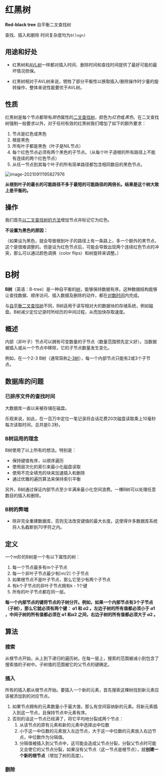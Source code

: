 # 红黑树

**Red-black tree**  自平衡二叉查找树

查找、插入和删除  时间复杂度均为`O(logn)`

## 用途和好处

- 红黑树和[AVL树](https://zh.wikipedia.org/wiki/AVL树)一样都对插入时间、删除时间和查找时间提供了最好可能的最坏情况担保。

- 红黑树相对于AVL树来说，牺牲了部分平衡性以换取插入/删除操作时少量的旋转操作，整体来说性能要优于AVL树。

## 性质

红黑树是每个节点都带有*颜色*属性的[二叉查找树](https://zh.wikipedia.org/wiki/二元搜尋樹)，颜色为*红色*或*黑色*。在二叉查找树强制一般要求以外，对于任何有效的红黑树我们增加了如下的额外要求：

1. 节点是红色或黑色
2. 根是黑色
3. 所有叶子都是黑色（叶子是NIL节点）
4. 每个红色节点必须有两个黑色的子节点。（从每个叶子道根的所有路径上不能有连续的两个红色节点）
5. 从任一节点到其每个叶子的所有简单路径都包含相同数目的黑色节点。

![image-20210911195827976](C:\Users\Administrator\AppData\Roaming\Typora\typora-user-images\image-20210911195827976.png)

**从根到叶子的最长的可能路径不多于最短的可能路径的两倍长。结果是这个树大致上是平衡的。**

## 操作

我们首先[以二叉查找树的方法](https://zh.wikipedia.org/wiki/二叉查找树#插入)增加节点并标记它为红色。

**不设置为黑色的原因：**

（如果设为黑色，就会导致根到叶子的路径上有一条路上，多一个额外的黑节点，这个是很难调整的。但是设为红色节点后，可能会导致出现两个连续红色节点的冲突，那么可以通过颜色调换（color flips）和树旋转来调整。）



# B树

**B树**（英语：B-tree）是一种自平衡的[树](https://zh.wikipedia.org/wiki/树_(数据结构))，能够保持数据有序。这种数据结构能够让查找数据、顺序访问、插入数据及删除的动作，都在[对数时间](https://zh.wikipedia.org/wiki/时间复杂度#对数时间)内完成。

与[自平衡二叉查找树](https://zh.wikipedia.org/wiki/自平衡二叉查找树)不同，B树适用于读写相对大的数据块的存储系统，例如磁盘。B树减少定位记录时所经历的中间过程，从而加快存取速度。

## 概述

内部（非叶子）节点可以拥有可变数量的子节点（数量范围预先定义好）。当数据被插入或从一个节点中移除，它的子节点数量发生变化。

例如，在一个2-3 B树（通常简称[2-3树](https://zh.wikipedia.org/wiki/2-3树)），每一个内部节点只能有2或3个子节点。

## 数据库的问题

### 已排序文件的查找时间

大数据库一直以来被存储在磁盘。

乐观来说，如此，在一百万中定位一笔记录将会话花费20次磁盘读取乘上10毫秒每次读取时间，总共是0.2秒。

### B树运用的理念

B树使用了以上所有的想法。特别是：

- 保持键值有序，以顺序遍历
- 使用层次化的索引来最小化磁盘读取
- 使用不完全填充的块来加速插入和删除
- 通过优雅的遍历算法来保持索引平衡

另外，B树通过保证内部节点至少半满来最小化空间浪费。一棵B树可以处理任意数目的插入和删除。

### B树的弊端

- 除非完全重建数据库，否则无法改变键值的最大长度。这使得许多数据库系统将人名截断到70字符之内。

## 定义

一个m阶的B树是一个有以下属性的树：

1. 每一个节点最多有m个子节点
2. 每一个非叶子节点最少有⌈*m*/2⌉ 个子节点
3. 如果根节点不是叶子节点，那么它至少有两个子节点
4. 有k个子节点的非叶子节点拥有k - 1个键
5. 所有的叶子节点都在同一层。

**每一个内部节点的键将节点的子树分开。例如，如果一个内部节点有3个子节点（子树），那么它就必须有两个键： *a*1 和 *a*2 。左边子树的所有值都必须小于 *a*1 ，中间子树的所有值都必须在 *a*1 和*a*2 之间，右边子树的所有值都必须大于 *a*2 。**

## 算法

### 搜索

从根节点开始，从上到下递归的遍历树。在每一层上，搜索的范围被减小到包含了搜索值的子树中。子树值的范围被它的父节点的键确定。

### 插入

所有的插入都从根节点开始。要插入一个新的元素，首先搜索这棵树找到新元素应该被添加到的对应节点。

1. 如果节点拥有的元素数量小于最大值，那么有空间容纳新的元素。将新元素插入到这一节点，且保持节点中元素有序。
2. 否则的话这一节点已经满了，将它平均地分裂成两个节点：
   1. 从该节点的原有元素和新的元素中选择出中位数
   2. 小于这一中位数的元素放入左边节点，大于这一中位数的元素放入右边节点，中位数作为分隔值。
   3. 分隔值被插入到父节点中，这可能会造成父节点分裂，分裂父节点时可能又会使它的父节点分裂，如果没有父节点（这一节点是根节点），就**创建一个新的根节点**（增加了树的高度）。

### 删除

